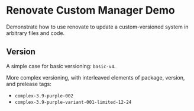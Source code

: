 # Renovate Custom Manager Demo

Demonstrate how to use renovate to update a custom-versioned system in arbitrary files and code.

## Version

A simple case for basic versioning: `basic-v4`.

More complex versioning, with interleaved elements of package, version, and prelease tags:
  * `complex-3.9-purple-002`
  * `complex-3.9-purple-variant-001-limited-12-24`
